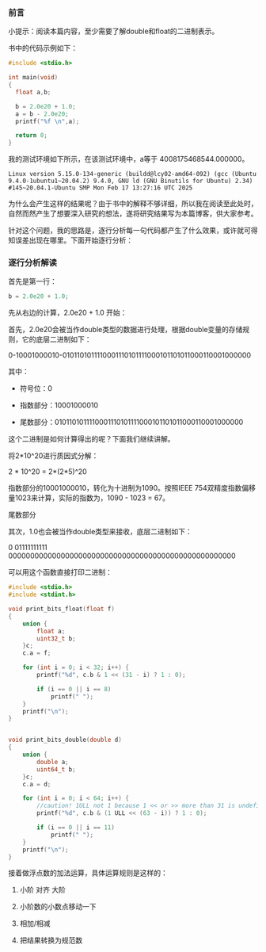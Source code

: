 ### 前言

小提示：阅读本篇内容，至少需要了解double和float的二进制表示。

书中的代码示例如下：

```c
#include <stdio.h>

int main(void)
{
  float a,b;

  b = 2.0e20 + 1.0;
  a = b - 2.0e20;
  printf("%f \n",a);

  return 0;
}
```

我的测试环境如下所示，在该测试环境中，a等于 4008175468544.000000。

```vim
Linux version 5.15.0-134-generic (buildd@lcy02-amd64-092) (gcc (Ubuntu 9.4.0-1ubuntu1~20.04.2) 9.4.0, GNU ld (GNU Binutils for Ubuntu) 2.34) #145~20.04.1-Ubuntu SMP Mon Feb 17 13:27:16 UTC 2025
```

为什么会产生这样的结果呢？由于书中的解释不够详细，所以我在阅读至此处时，自然而然产生了想要深入研究的想法，遂将研究结果写为本篇博客，供大家参考。

针对这个问题，我的思路是，逐行分析每一句代码都产生了什么效果，或许就可得知误差出现在哪里。下面开始逐行分析：

### 逐行分析解读

首先是第一行：

```c
b = 2.0e20 + 1.0;
```

先从右边的计算，2.0e20 + 1.0 开始：

首先，2.0e20会被当作double类型的数据进行处理，根据double变量的存储规则，它的底层二进制如下：

0-10001000010-0101101011110001110101111000101101011000110001000000

其中：

* 符号位：0

* 指数部分：10001000010

* 尾数部分：0101101011110001110101111000101101011000110001000000

这个二进制是如何计算得出的呢？下面我们继续讲解。

将2*10^20进行质因式分解：

2 * 10^20 = 2*(2*5)^20

指数部分的10001000010，转化为十进制为1090。按照IEEE 754双精度指数偏移量1023来计算，实际的指数为，1090 - 1023 = 67。

尾数部分

其次，1.0也会被当作double类型来接收，底层二进制如下：

0 01111111111 0000000000000000000000000000000000000000000000000000

可以用这个函数直接打印二进制：

```c
#include <stdio.h>
#include <stdint.h>

void print_bits_float(float f)
{
    union {
        float a;
        uint32_t b;
    }c;
    c.a = f;

    for (int i = 0; i < 32; i++) {
        printf("%d", c.b & 1 << (31 - i) ? 1 : 0);

        if (i == 0 || i == 8)
            printf(" ");
    }
    printf("\n");
}


void print_bits_double(double d) 
{
    union {
        double a;
        uint64_t b;
    }c;
    c.a = d;

    for (int i = 0; i < 64; i++) {
        //caution! 1ULL not 1 because 1 << or >> more than 31 is undefined behaviour.
        printf("%d", c.b & (1 ULL << (63 - i)) ? 1 : 0);

        if (i == 0 || i == 11)
            printf(" ");
    }
    printf("\n");
}
```

接着做浮点数的加法运算，具体运算规则是这样的：

1. 小阶 对齐 大阶&#x20;

2. 小阶数的小数点移动一下&#x20;

3. 相加/相减&#x20;

4. 把结果转换为规范数
